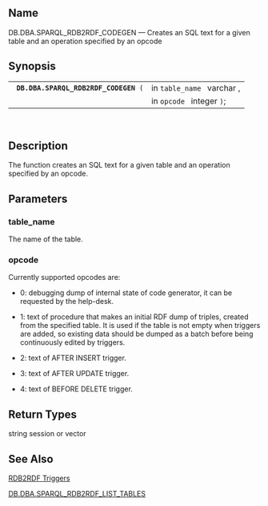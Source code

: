 <div>

<div>

</div>

<div>

## Name

DB.DBA.SPARQL_RDB2RDF_CODEGEN — Creates an SQL text for a given table
and an operation specified by an opcode

</div>

<div>

## Synopsis

<div>

|                                            |                            |
|--------------------------------------------|----------------------------|
| ` `**`DB.DBA.SPARQL_RDB2RDF_CODEGEN`**` (` | in `table_name ` varchar , |
|                                            | in `opcode ` integer `)`;  |

<div>

 

</div>

</div>

</div>

<div>

## Description

The function creates an SQL text for a given table and an operation
specified by an opcode.

</div>

<div>

## Parameters

<div>

### table_name

The name of the table.

</div>

<div>

### opcode

Currently supported opcodes are:

<div>

- 0: debugging dump of internal state of code generator, it can be
  requested by the help-desk.

- 1: text of procedure that makes an initial RDF dump of triples,
  created from the specified table. It is used if the table is not empty
  when triggers are added, so existing data should be dumped as a batch
  before being continuously edited by triggers.

- 2: text of AFTER INSERT trigger.

- 3: text of AFTER UPDATE trigger.

- 4: text of BEFORE DELETE trigger.

</div>

</div>

</div>

<div>

## Return Types

string session or vector

</div>

<div>

## See Also

<a href="rdb2rdftriggers.html" class="link"
title="16.17.17. RDB2RDF Triggers">RDB2RDF Triggers</a>

<a href="fn_sparql_rdb2rdf_list_tables.html" class="link"
title="DB.DBA.SPARQL_RDB2RDF_LIST_TABLES">DB.DBA.SPARQL_RDB2RDF_LIST_TABLES</a>

</div>

</div>
